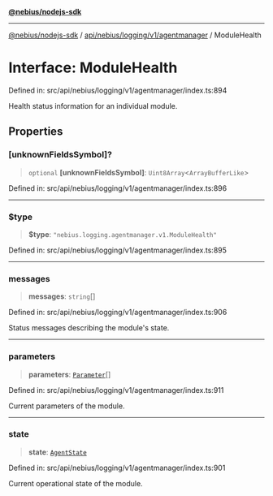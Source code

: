 [**@nebius/nodejs-sdk**](../../../../../../README.md)

---

[@nebius/nodejs-sdk](../../../../../../README.md) / [api/nebius/logging/v1/agentmanager](../README.md) / ModuleHealth

# Interface: ModuleHealth

Defined in: src/api/nebius/logging/v1/agentmanager/index.ts:894

Health status information for an individual module.

## Properties

### \[unknownFieldsSymbol\]?

> `optional` **\[unknownFieldsSymbol\]**: `Uint8Array`\<`ArrayBufferLike`\>

Defined in: src/api/nebius/logging/v1/agentmanager/index.ts:896

---

### $type

> **$type**: `"nebius.logging.agentmanager.v1.ModuleHealth"`

Defined in: src/api/nebius/logging/v1/agentmanager/index.ts:895

---

### messages

> **messages**: `string`[]

Defined in: src/api/nebius/logging/v1/agentmanager/index.ts:906

Status messages describing the module's state.

---

### parameters

> **parameters**: [`Parameter`](Parameter.md)[]

Defined in: src/api/nebius/logging/v1/agentmanager/index.ts:911

Current parameters of the module.

---

### state

> **state**: [`AgentState`](../type-aliases/AgentState.md)

Defined in: src/api/nebius/logging/v1/agentmanager/index.ts:901

Current operational state of the module.
